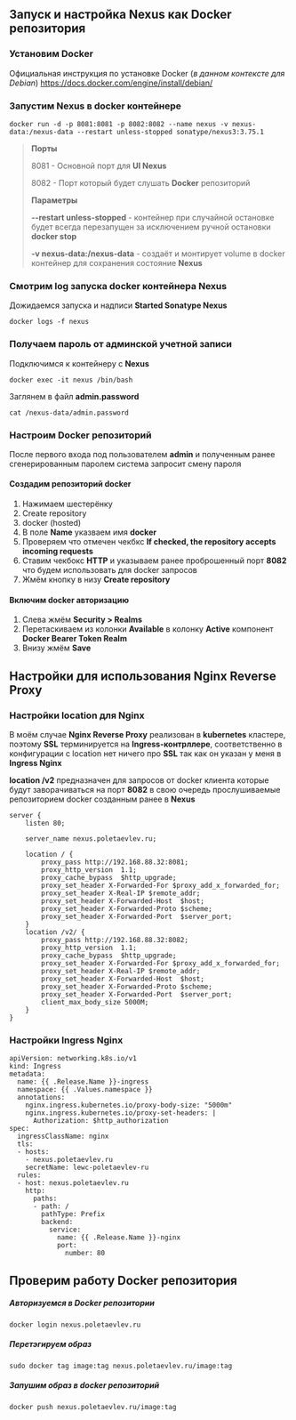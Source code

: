 
## Запуск и настройка Nexus как Docker репозитория
### Установим Docker
Официальная инструкция по установке Docker (*в данном контексте для Debian*) https://docs.docker.com/engine/install/debian/

### Запустим Nexus в docker контейнере
```
docker run -d -p 8081:8081 -p 8082:8082 --name nexus -v nexus-data:/nexus-data --restart unless-stopped sonatype/nexus3:3.75.1
```
> **Порты**
>
> 8081 - Основной порт для **UI Nexus**
>
> 8082 - Порт который будет слушать **Docker** репозиторий
>
> **Параметры**
>
> **--restart unless-stopped** - контейнер при случайной остановке будет всегда перезапущен за исключением ручной остановки **docker stop**
>
> **-v nexus-data:/nexus-data** - создаёт и монтирует volume в docker контейнер для сохранения состояние **Nexus**

### Смотрим log запуска docker контейнера Nexus
Дожидаемся запуска и надписи **Started Sonatype Nexus**
```
docker logs -f nexus
```
### Получаем пароль от админской учетной записи
Подключимся к контейнеру с **Nexus**
```
docker exec -it nexus /bin/bash
```
Заглянем в файл **admin.password**
```
cat /nexus-data/admin.password
```
### Настроим Docker репозиторий
После первого входа под пользователем **admin** и полученным ранее сгенерированным паролем система запросит смену пароля

#### Создадим репозиторий docker
1. Нажимаем шестерёнку
2. Create repository
3. docker (hosted)
4. В поле **Name** указваем имя **docker**
5. Проверяем что отмечен чекбкс **If checked, the repository accepts incoming requests**
6. Ставим чекбокс **HTTP** и указываем ранее проброшенный порт **8082** что будем использовать для docker запросов
7. Жмём кнопку в низу **Create repository**

#### Включим docker авторизацию
1. Слева жмём **Security > Realms**
2. Перетаскиваем из колонки **Available** в колонку **Active** компонент **Docker Bearer Token Realm**
3. Внизу жмём **Save**

## Настройки для использования Nginx Reverse Proxy
### Настройки location для Nginx
В моём случае **Nginx Reverse Proxy** реализован в **kubernetes** кластере, поэтому **SSL** терминируется на **Ingress-контрллере**, соответственно в конфигурации с location нет ничего про **SSL** так как он указан у меня в **Ingress Nginx**

**location /v2** предназначен для запросов от docker клиента которые будут заворачиваться на порт **8082** в свою очередь прослушиваемые репозиторием docker созданным ранее в **Nexus**

```
server {
    listen 80;

    server_name nexus.poletaevlev.ru;
    
    location / {
        proxy_pass http://192.168.88.32:8081;
        proxy_http_version  1.1;
        proxy_cache_bypass  $http_upgrade;
        proxy_set_header X-Forwarded-For $proxy_add_x_forwarded_for;
        proxy_set_header X-Real-IP $remote_addr;
        proxy_set_header X-Forwarded-Host  $host;
        proxy_set_header X-Forwarded-Proto $scheme;
        proxy_set_header X-Forwarded-Port  $server_port;
    }
    location /v2/ {
        proxy_pass http://192.168.88.32:8082;
        proxy_http_version  1.1;
        proxy_cache_bypass  $http_upgrade;
        proxy_set_header X-Forwarded-For $proxy_add_x_forwarded_for;
        proxy_set_header X-Real-IP $remote_addr;
        proxy_set_header X-Forwarded-Host  $host;
        proxy_set_header X-Forwarded-Proto $scheme;
        proxy_set_header X-Forwarded-Port  $server_port;
        client_max_body_size 5000M;
    }
}
```
### Настройки Ingress Nginx
```
apiVersion: networking.k8s.io/v1
kind: Ingress
metadata:
  name: {{ .Release.Name }}-ingress
  namespace: {{ .Values.namespace }}
  annotations:
    nginx.ingress.kubernetes.io/proxy-body-size: "5000m"
    nginx.ingress.kubernetes.io/proxy-set-headers: |
      Authorization: $http_authorization
spec:
  ingressClassName: nginx
  tls:
  - hosts:
    - nexus.poletaevlev.ru
    secretName: lewc-poletaevlev-ru
  rules:
  - host: nexus.poletaevlev.ru
    http:
      paths:
      - path: /
        pathType: Prefix
        backend:
          service:
            name: {{ .Release.Name }}-nginx
            port:
              number: 80
```

## Проверим работу **Docker репозитория**
##### Авторизуемся в Docker репозитории
```
docker login nexus.poletaevlev.ru
```
##### Перетэгируем образ
```
sudo docker tag image:tag nexus.poletaevlev.ru/image:tag
```
##### Запушим образ в docker репозиторий
```
docker push nexus.poletaevlev.ru/image:tag
```